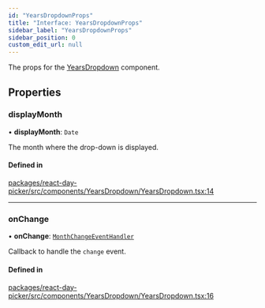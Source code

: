 ```yaml
---
id: "YearsDropdownProps"
title: "Interface: YearsDropdownProps"
sidebar_label: "YearsDropdownProps"
sidebar_position: 0
custom_edit_url: null
---
```


The props for the [YearsDropdown](../functions/YearsDropdown) component.

## Properties

### displayMonth

• **displayMonth**: `Date`

The month where the drop-down is displayed.

#### Defined in

[packages/react-day-picker/src/components/YearsDropdown/YearsDropdown.tsx:14](https://github.com/gpbl/react-day-picker/blob/b5db746c/packages/react-day-picker/src/components/YearsDropdown/YearsDropdown.tsx#L14)

___

### onChange

• **onChange**: [`MonthChangeEventHandler`](../types/MonthChangeEventHandler)

Callback to handle the `change` event.

#### Defined in

[packages/react-day-picker/src/components/YearsDropdown/YearsDropdown.tsx:16](https://github.com/gpbl/react-day-picker/blob/b5db746c/packages/react-day-picker/src/components/YearsDropdown/YearsDropdown.tsx#L16)
